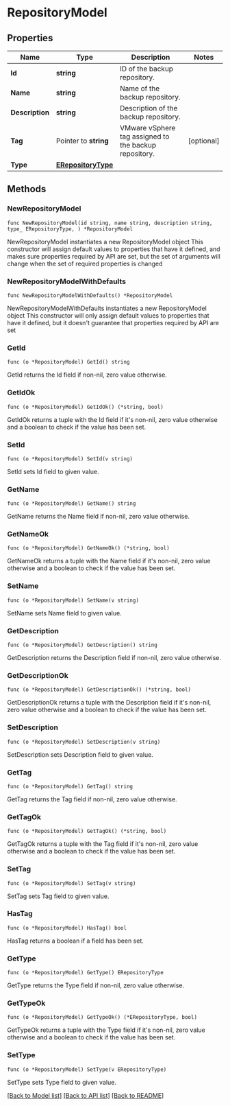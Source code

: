 # RepositoryModel

## Properties

Name | Type | Description | Notes
------------ | ------------- | ------------- | -------------
**Id** | **string** | ID of the backup repository. | 
**Name** | **string** | Name of the backup repository. | 
**Description** | **string** | Description of the backup repository. | 
**Tag** | Pointer to **string** | VMware vSphere tag assigned to the backup repository. | [optional] 
**Type** | [**ERepositoryType**](ERepositoryType.md) |  | 

## Methods

### NewRepositoryModel

`func NewRepositoryModel(id string, name string, description string, type_ ERepositoryType, ) *RepositoryModel`

NewRepositoryModel instantiates a new RepositoryModel object
This constructor will assign default values to properties that have it defined,
and makes sure properties required by API are set, but the set of arguments
will change when the set of required properties is changed

### NewRepositoryModelWithDefaults

`func NewRepositoryModelWithDefaults() *RepositoryModel`

NewRepositoryModelWithDefaults instantiates a new RepositoryModel object
This constructor will only assign default values to properties that have it defined,
but it doesn't guarantee that properties required by API are set

### GetId

`func (o *RepositoryModel) GetId() string`

GetId returns the Id field if non-nil, zero value otherwise.

### GetIdOk

`func (o *RepositoryModel) GetIdOk() (*string, bool)`

GetIdOk returns a tuple with the Id field if it's non-nil, zero value otherwise
and a boolean to check if the value has been set.

### SetId

`func (o *RepositoryModel) SetId(v string)`

SetId sets Id field to given value.


### GetName

`func (o *RepositoryModel) GetName() string`

GetName returns the Name field if non-nil, zero value otherwise.

### GetNameOk

`func (o *RepositoryModel) GetNameOk() (*string, bool)`

GetNameOk returns a tuple with the Name field if it's non-nil, zero value otherwise
and a boolean to check if the value has been set.

### SetName

`func (o *RepositoryModel) SetName(v string)`

SetName sets Name field to given value.


### GetDescription

`func (o *RepositoryModel) GetDescription() string`

GetDescription returns the Description field if non-nil, zero value otherwise.

### GetDescriptionOk

`func (o *RepositoryModel) GetDescriptionOk() (*string, bool)`

GetDescriptionOk returns a tuple with the Description field if it's non-nil, zero value otherwise
and a boolean to check if the value has been set.

### SetDescription

`func (o *RepositoryModel) SetDescription(v string)`

SetDescription sets Description field to given value.


### GetTag

`func (o *RepositoryModel) GetTag() string`

GetTag returns the Tag field if non-nil, zero value otherwise.

### GetTagOk

`func (o *RepositoryModel) GetTagOk() (*string, bool)`

GetTagOk returns a tuple with the Tag field if it's non-nil, zero value otherwise
and a boolean to check if the value has been set.

### SetTag

`func (o *RepositoryModel) SetTag(v string)`

SetTag sets Tag field to given value.

### HasTag

`func (o *RepositoryModel) HasTag() bool`

HasTag returns a boolean if a field has been set.

### GetType

`func (o *RepositoryModel) GetType() ERepositoryType`

GetType returns the Type field if non-nil, zero value otherwise.

### GetTypeOk

`func (o *RepositoryModel) GetTypeOk() (*ERepositoryType, bool)`

GetTypeOk returns a tuple with the Type field if it's non-nil, zero value otherwise
and a boolean to check if the value has been set.

### SetType

`func (o *RepositoryModel) SetType(v ERepositoryType)`

SetType sets Type field to given value.



[[Back to Model list]](../README.md#documentation-for-models) [[Back to API list]](../README.md#documentation-for-api-endpoints) [[Back to README]](../README.md)


